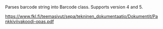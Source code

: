 Parses barcode string into Barcode class. Supports version 4 and 5.

https://www.fkl.fi/teemasivut/sepa/tekninen_dokumentaatio/Dokumentit/Pankkiviivakoodi-opas.pdf

